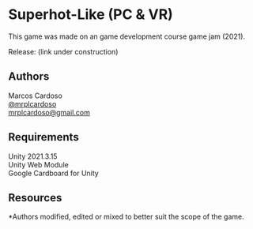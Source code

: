 # Superhot-Like (PC & VR)
This game was made on an game development course game jam (2021).

Release: (link under construction)

## Authors
Marcos Cardoso  
<a href=https://github.com/mrplcardoso>@mrplcardoso</a>  
mrplcardoso@gmail.com

## Requirements
Unity 2021.3.15  
Unity Web Module  
Google Cardboard for Unity

## Resources

*Authors modified, edited or mixed to better suit the scope of the game.
